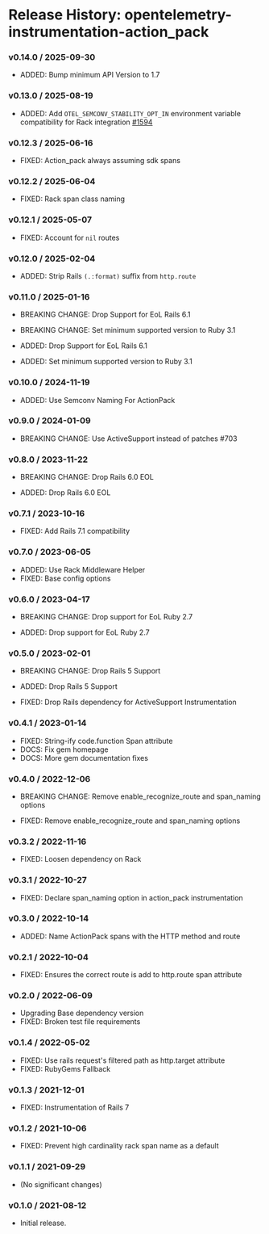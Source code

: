 # Release History: opentelemetry-instrumentation-action_pack

### v0.14.0 / 2025-09-30

* ADDED: Bump minimum API Version to 1.7

### v0.13.0 / 2025-08-19

* ADDED: Add `OTEL_SEMCONV_STABILITY_OPT_IN` environment variable compatibility for Rack integration [#1594](https://github.com/open-telemetry/opentelemetry-ruby-contrib/pull/1594)

### v0.12.3 / 2025-06-16

* FIXED: Action_pack always assuming sdk spans

### v0.12.2 / 2025-06-04

* FIXED: Rack span class naming

### v0.12.1 / 2025-05-07

* FIXED: Account for `nil` routes

### v0.12.0 / 2025-02-04

* ADDED: Strip Rails `(.:format)` suffix from `http.route`

### v0.11.0 / 2025-01-16

* BREAKING CHANGE: Drop Support for EoL Rails 6.1
* BREAKING CHANGE: Set minimum supported version to Ruby 3.1

* ADDED: Drop Support for EoL Rails 6.1
* ADDED: Set minimum supported version to Ruby 3.1

### v0.10.0 / 2024-11-19

* ADDED: Use Semconv Naming For ActionPack

### v0.9.0 / 2024-01-09

* BREAKING CHANGE: Use ActiveSupport instead of patches #703

### v0.8.0 / 2023-11-22

* BREAKING CHANGE: Drop Rails 6.0 EOL

* ADDED: Drop Rails 6.0 EOL

### v0.7.1 / 2023-10-16

* FIXED: Add Rails 7.1 compatibility

### v0.7.0 / 2023-06-05

* ADDED: Use Rack Middleware Helper
* FIXED: Base config options

### v0.6.0 / 2023-04-17

* BREAKING CHANGE: Drop support for EoL Ruby 2.7

* ADDED: Drop support for EoL Ruby 2.7

### v0.5.0 / 2023-02-01

* BREAKING CHANGE: Drop Rails 5 Support

* ADDED: Drop Rails 5 Support
* FIXED: Drop Rails dependency for ActiveSupport Instrumentation

### v0.4.1 / 2023-01-14

* FIXED: String-ify code.function Span attribute
* DOCS: Fix gem homepage
* DOCS: More gem documentation fixes

### v0.4.0 / 2022-12-06

* BREAKING CHANGE: Remove enable_recognize_route and span_naming options

* FIXED: Remove enable_recognize_route and span_naming options

### v0.3.2 / 2022-11-16

* FIXED: Loosen dependency on Rack

### v0.3.1 / 2022-10-27

* FIXED: Declare span_naming option in action_pack instrumentation

### v0.3.0 / 2022-10-14

* ADDED: Name ActionPack spans with the HTTP method and route

### v0.2.1 / 2022-10-04

* FIXED: Ensures the correct route is add to http.route span attribute

### v0.2.0 / 2022-06-09

* Upgrading Base dependency version
* FIXED: Broken test file requirements

### v0.1.4 / 2022-05-02

* FIXED: Use rails request's filtered path as http.target attribute
* FIXED: RubyGems Fallback

### v0.1.3 / 2021-12-01

* FIXED: Instrumentation of Rails 7

### v0.1.2 / 2021-10-06

* FIXED: Prevent high cardinality rack span name as a default

### v0.1.1 / 2021-09-29

* (No significant changes)

### v0.1.0 / 2021-08-12

* Initial release.
